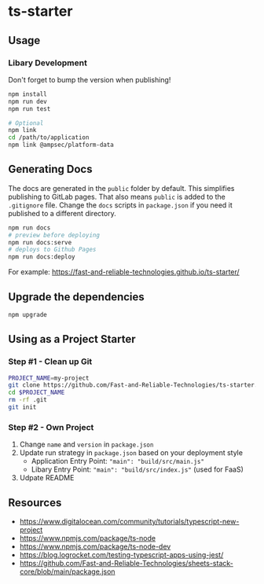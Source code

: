 # ts-starter

## Usage

### Libary Development

Don't forget to bump the version when publishing!

```sh
npm install
npm run dev
npm run test

# Optional
npm link
cd /path/to/application
npm link @ampsec/platform-data
```

## Generating Docs

The docs are generated in the `public` folder by default. This simplifies publishing to
GitLab pages. That also means `public` is added to the `.gitignore` file. Change
the `docs` scripts in `package.json` if you need it published to a different directory.

```sh
npm run docs
# preview before deploying
npm run docs:serve
# deploys to Github Pages
npm run docs:deploy
```

For example: <https://fast-and-reliable-technologies.github.io/ts-starter/>

## Upgrade the dependencies

```sh
npm upgrade
```

## Using as a Project Starter

### Step #1 - Clean up Git

```sh
PROJECT_NAME=my-project
git clone https://github.com/Fast-and-Reliable-Technologies/ts-starter.git $PROJECT_NAME
cd $PROJECT_NAME
rm -rf .git
git init
```

### Step #2 - Own Project

1. Change `name` and `version` in `package.json`
1. Update run strategy in `package.json` based on your deployment style
   - Application Entry Point: `"main": "build/src/main.js"`
   - Libary Entry Point: `"main": "build/src/index.js"` (used for FaaS)
1. Udpate README

## Resources

- <https://www.digitalocean.com/community/tutorials/typescript-new-project>
- <https://www.npmjs.com/package/ts-node>
- <https://www.npmjs.com/package/ts-node-dev>
- <https://blog.logrocket.com/testing-typescript-apps-using-jest/>
- <https://github.com/Fast-and-Reliable-Technologies/sheets-stack-core/blob/main/package.json>
